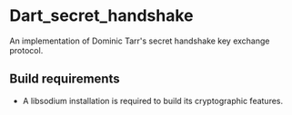 # Dart_secret_handshake
An implementation of Dominic Tarr's secret handshake key exchange protocol.

## Build requirements
- A libsodium installation is required to build its cryptographic features.
